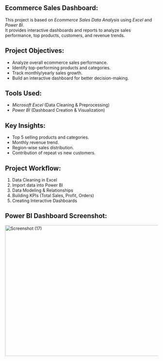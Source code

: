 ## Ecommerce Sales Dashboard:
This project is based on *Ecommerce Sales Data Analysis* using *Excel* and *Power BI*.  
It provides interactive dashboards and reports to analyze sales performance, top products, customers, and revenue trends.

## Project Objectives:
- Analyze overall ecommerce sales performance.
- Identify top-performing products and categories.
- Track monthly/yearly sales growth.
- Build an interactive dashboard for better decision-making.

## Tools Used:
- *Microsoft Excel* (Data Cleaning & Preprocessing)
- *Power BI* (Dashboard Creation & Visualization)

## Key Insights:
- Top 5 selling products and categories.
- Monthly revenue trend.
- Region-wise sales distribution.
- Contribution of repeat vs new customers.

## Project Workflow:
1. Data Cleaning in Excel  
2. Import data into Power BI  
3. Data Modeling & Relationships  
4. Building KPIs (Total Sales, Profit, Orders)  
5. Creating Interactive Dashboards  

## Power BI Dashboard Screenshot:
<img width="765" height="429" alt="Screenshot (17)" src="https://github.com/user-attachments/assets/8be51c04-c8c7-441e-8313-e3edd6cb121d" />
